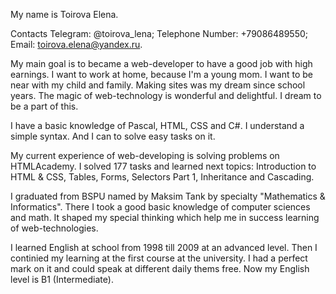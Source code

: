 My name is Toirova Elena.

Contacts 
Telegram: @toirova_lena;
Telephone Number: +79086489550;
Email: toirova.elena@yandex.ru.

My main goal is to became a web-developer to have a good job with high earnings. I want to work at home, because I'm a young mom. I want to be near with my child and family. 
Making sites was my dream since school years. The magic of web-technology is wonderful and delightful. I dream to be a part of this.

I have a basic knowledge of Pascal, HTML, CSS and C#. I understand a simple syntax. And I can to solve easy tasks on it.

My current experience of web-developing is solving problems on HTMLAcademy. I solved 177 tasks and learned next topics: Introduction to HTML & CSS, Tables, Forms, Selectors Part 1, Inheritance and Cascading.

I graduated from BSPU named by Maksim Tank by specialty "Mathematics & Informatics". There I took a good basic knowledge of computer sciences and math. It shaped my special thinking which help me in success learning of web-technologies.

I learned English at school from 1998 till 2009 at an advanced level. Then I continied my learning at the first course at the university. I had a perfect mark on it and could speak at different daily thems free. Now my English level is B1 (Intermediate).
